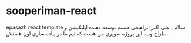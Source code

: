 # sooperiman-react
epasazh react template
سلام , علی اکبر ابراهیمی هستم توسعه دهنده اپلیکیشن و طراح وب. این پروژه  سوپری من هست که تیم ما در پیاده سازی اون هستش .
